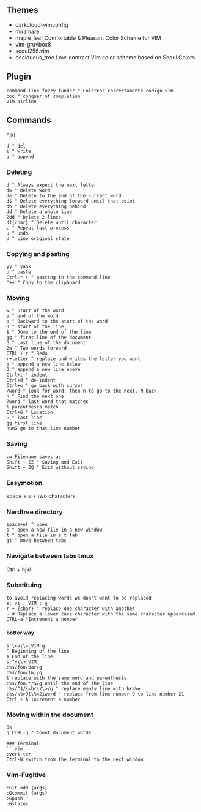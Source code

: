 ## Themes
- darkcloud-vimconfig
- miramare
- maple_leaf Comfortable & Pleasant Color Scheme for VIM
- vim-gruvbox8
- seoul256.vim
- deciduous_tree Low-contrast Vim color scheme based on Seoul Colors

## Plugin
```vim
command-line fuzzy funder " Colorear correctamente codigo vim
coc " conquer of completion
vim-airline
```
## Commands
hjkl
```vim
d " del
i " write
a " append
```
### Deleting
```vim
d " Always expect the next letter
dw " delete word
de " Delete to the end of the current word
d$ " Delete everything forward until that point
db " Delete everything behind
dd " Delete a whole line
2dd " Delete 2 lines
df{char} " Delete until character
. " Repeat last process
u " undo
U " Line original state
```
### Copying and pasting
```vim
yy " yank
p " paste
Ctrl-r + " pasting in the command line
"+y " Copy to the clipboard
```
### Moving
```vim
w " Start of the word
e " end of the word
b " Backward to the start of the word
0 " start of the line
$ " Jump to the end of the line
gg " first line of the document
G " Last line of the document
2w " Two words forward
CTRL + r " Redo
r+letter " replace and writes the letter you want
o " append a new line below
O " append a new line above
Ctrl+t " indent
Ctrl+d " de-indent
Ctrl+o " go back with cursor
/word " look for word, then n to go to the next, N back
n " Find the next one
?word " last word that matches
% parenthesis match
Ctrl+G " Location
G " last line
gg first line
numG go to that line number
```
### Saving
```vim
:w Filename saves as
Shift + ZZ " Saving and Exit
Shift + ZQ " Exit without saving
```
### Easymotion
space + s + two characters 

### Nerdtree directory
```vim
space+nt " open
s " open a new file in a new window 
t " open a file in a t tab
gt " move between tabs
```
### Navigate between tabs tmux
Ctrl + hjkl

### Substituing
```vim
to avoid replacing words we don't want to be replaced
s: vi : VIM : g 
r + {char} " replace one character with another
~ # Replace a lower case character with the same character uppercased 
CTRL-a "Increment a number
```

#### better way
```vim
s:\<vi\>:VIM:g
^ Beginning of the line
$ End of the line
s:^vi\>:VIM:
:%s/foo/bar/g
:%s/foo/(&)/g
& replace with the same word and parenthesis
:%s/foo.*/&/g until the end of the line
:%s/^$/\<br\/\>/g " replace empty line with brake
:%s/\%>9l\%<21word " replace from line number 9 to line number 21
Ctrl + A increment a number
```
### Moving within the document 
```vim
6k
g CTRL-g " Count document words

### Terminal
```vim 
:vert ter
Ctrl-W switch from the terminal to the next window
```

### Vim-Fugitive
```vim
:Git add {args}
:Gcommit {args}
:Gpush
:Gstatus
```
